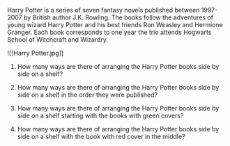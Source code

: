 Harry Potter is a series of seven fantasy novels published between 1997-2007 by British author J.K. Rowling. The books follow the adventures of young wizard Harry Potter and his best friends Ron Weasley and Hermione Granger. Each book corresponds to one year the trio attends Hogwarts School of Witchcraft and Wizardry.

![[Harry Potter.jpg]]

1. How many ways are there of arranging the Harry Potter books side by side on a shelf?

2. How many ways are there of arranging the Harry Potter books side by side on a shelf in the order they were published?

3. How many ways are there of arranging the Harry Potter books side by side on a shelf starting with the books with green covers?

4. How many ways are there of arranging the Harry Potter books side by side on a shelf  with the book with red  cover in the middle?
